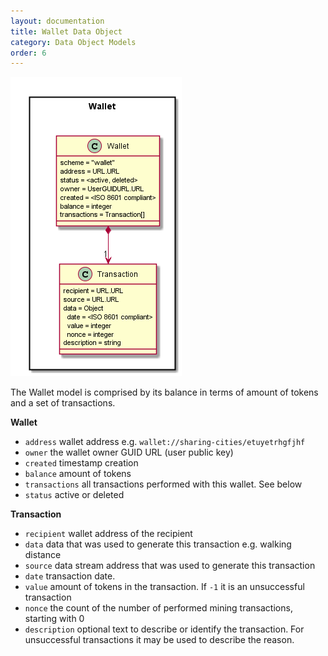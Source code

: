 ```yaml
---
layout: documentation
title: Wallet Data Object
category: Data Object Models
order: 6
---
```


![Wallet Object Model](Wallet-Data-Object-Model.png)

The Wallet model is comprised by its balance in terms of amount of tokens and a set of transactions.

**Wallet**

* `address` wallet address e.g. `wallet://sharing-cities/etuyetrhgfjhf`
* `owner` the wallet owner GUID URL (user public key)
* `created` timestamp creation
* `balance` amount of tokens
* `transactions` all transactions performed with this wallet. See below
* `status` active or deleted

**Transaction**

* `recipient` wallet address of the recipient
*  `data` data that was used to generate this transaction e.g. walking distance
*  `source` data stream address that was used to generate this transaction
*  `date` transaction date.
* `value` amount of tokens in the transaction. If `-1` it is an unsuccessful transaction
*  `nonce` the count of the number of performed mining transactions, starting with 0
* `description` optional text to describe or identify the transaction. For unsuccessful transactions it may be used to describe the reason.
